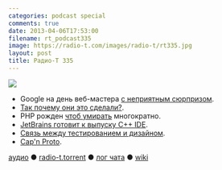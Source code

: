 ```yaml
---
categories: podcast special
comments: true
date: 2013-04-06T17:53:00
filename: rt_podcast335
image: https://radio-t.com/images/radio-t/rt335.jpg
layout: post
title: Радио-Т 335
---
```


![](https://radio-t.com/images/radio-t/rt335.jpg)

* Google на день веб-мастера [c неприятным сюрпризом](http://habrahabr.ru/post/175377/).
* [Так почему они это сделали?](http://www.zdnet.com/the-real-reason-why-google-forked-webkit-7000013514/).
* PHP рожден [чтоб умирать](http://software-gunslinger.tumblr.com/post/47131406821/php-is-meant-to-die) многократно.
* [JetBrains готовит к выпуску С++ IDE](http://habrahabr.ru/post/175297/).
* [Связь между тестированием и дизайном](http://fespinoza.github.com/blog/2013/03/31/talk-review-the-deep-synergy-between-testability-and-good-design/).
* [Cap'n Proto](http://kentonv.github.com/capnproto/index.html).

[аудио](http://cdn.radio-t.com/rt_podcast335.mp3) ● [radio-t.torrent](http://cdn.radio-t.com/torrents/rt_podcast335.mp3.torrent) ● [лог чата](http://chat.radio-t.com/logs/radio-t-335.html) ● [wiki](http://wiki.radio-t.com/%D0%92%D1%8B%D0%BF%D1%83%D1%81%D0%BA_335)<audio src="http://cdn.radio-t.com/rt_podcast335.mp3" preload="none"></audio>
